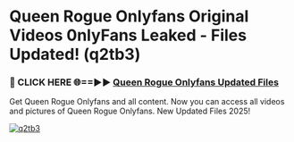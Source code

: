 # Queen Rogue Onlyfans Original Videos 0nlyFans Leaked - Files Updated! (q2tb3)

<h3>🔴 CLICK HERE 🌐==►► <a href="https://tinyurl.com/2jnfzry5" rel="nofollow">Queen Rogue Onlyfans Updated Files</a></h3>

Get Queen Rogue Onlyfans and all content. Now you can access all videos and pictures of Queen Rogue Onlyfans. New Updated Files 2025!

[![q2tb3](https://i.imgur.com/GyGTBgg.gif)](https://tinyurl.com/2jnfzry5)

